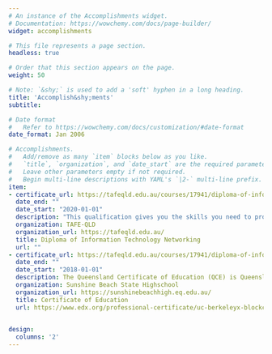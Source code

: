 ```yaml
---
# An instance of the Accomplishments widget.
# Documentation: https://wowchemy.com/docs/page-builder/
widget: accomplishments

# This file represents a page section.
headless: true

# Order that this section appears on the page.
weight: 50

# Note: `&shy;` is used to add a 'soft' hyphen in a long heading.
title: 'Accomplish&shy;ments'
subtitle:

# Date format
#   Refer to https://wowchemy.com/docs/customization/#date-format
date_format: Jan 2006

# Accomplishments.
#   Add/remove as many `item` blocks below as you like.
#   `title`, `organization`, and `date_start` are the required parameters.
#   Leave other parameters empty if not required.
#   Begin multi-line descriptions with YAML's `|2-` multi-line prefix.
item:
- certificate_url: https://tafeqld.edu.au/courses/17941/diploma-of-information-technology-networking
  date_end: ""
  date_start: "2020-01-01"
  description: "This qualification gives you the skills you need to provide responsive, high-level IT support as a network administrator."
  organization: TAFE-QLD
  organization_url: https://tafeqld.edu.au/
  title: Diploma of Information Technology Networking
  url: ""
- certificate_url: https://tafeqld.edu.au/courses/17941/diploma-of-information-technology-networking
  date_end: ""
  date_start: "2018-01-01"
  description: The Queensland Certificate of Education (QCE) is Queensland's senior school qualification.
  organization: Sunshine Beach State Highschool
  organization_url: https://sunshinebeachhigh.eq.edu.au/
  title: Certificate of Education
  url: https://www.edx.org/professional-certificate/uc-berkeleyx-blockchain-fundamentals
  

design:
  columns: '2' 
---
```

